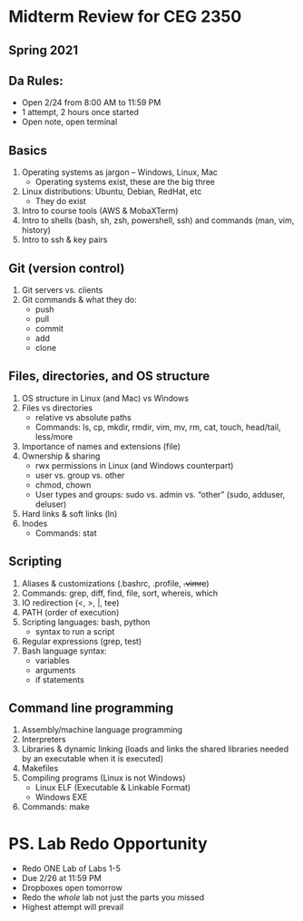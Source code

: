 # Midterm Review for CEG 2350
## Spring 2021

## Da Rules:
- Open 2/24 from 8:00 AM to 11:59 PM
- 1 attempt, 2 hours once started
- Open note, open terminal

## Basics

1. Operating systems as jargon – Windows, Linux, Mac
   - Operating systems exist, these are the big three
2. Linux distributions: Ubuntu, Debian, RedHat, etc
   - They do exist
3. Intro to course tools (AWS & MobaXTerm)
4. Intro to shells (bash, sh, zsh, powershell, ssh) and commands (man, vim, history)
5. Intro to ssh & key pairs

## Git (version control)

1. Git servers vs. clients
2. Git commands & what they do:
   - push
   - pull
   - commit
   - add
   - clone

## Files, directories, and OS structure

1. OS structure in Linux (and Mac) vs Windows
2. Files vs directories
   - relative vs absolute paths
   - Commands: ls, cp, mkdir, rmdir, vim, mv, rm, cat, touch, head/tail, less/more
3. Importance of names and extensions (file)
4. Ownership & sharing
   - rwx permissions in Linux (and Windows counterpart)
   - user vs. group vs. other
   - chmod, chown
   - User types and groups: sudo vs. admin vs. “other” (sudo, adduser, deluser)
5. Hard links & soft links (ln)
6. Inodes
    - Commands: stat

## Scripting

1. Aliases & customizations (.bashrc, .profile, ~~.vimrc~~)
2. Commands: grep, diff, find, file, sort, whereis, which
3. IO redirection (<, >, |, tee)
4. PATH (order of execution)
5. Scripting languages: bash, python
    - syntax to run a script
6. Regular expressions (grep, test)
7. Bash language syntax:
    - variables
    - arguments
    - if statements

## Command line programming

1. Assembly/machine language programming
2. Interpreters
3. Libraries & dynamic linking (loads and links the shared libraries needed by an executable when it is executed)
4. Makefiles
5. Compiling programs (Linux is not Windows)
   - Linux ELF (Executable & Linkable Format)
   - Windows EXE
6. Commands: make


# PS. Lab Redo Opportunity
- Redo ONE Lab of Labs 1-5
- Due 2/26 at 11:59 PM
- Dropboxes open tomorrow
- Redo the *whole* lab not just the parts you missed
- Highest attempt will prevail